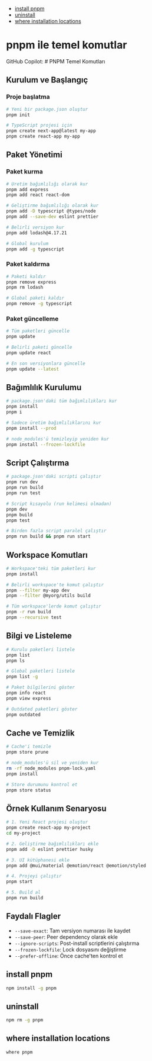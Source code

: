 
- [install pnpm](#install-pnpm)
- [uninstall](#uninstall)
- [where installation locations](#where-installation-locations)


# pnpm ile temel komutlar

GitHub Copilot: # PNPM Temel Komutları

## Kurulum ve Başlangıç

### Proje başlatma
````bash
# Yeni bir package.json oluştur
pnpm init

# TypeScript projesi için
pnpm create next-app@latest my-app
pnpm create react-app my-app
````

## Paket Yönetimi

### Paket kurma
````bash
# Üretim bağımlılığı olarak kur
pnpm add express
pnpm add react react-dom

# Geliştirme bağımlılığı olarak kur
pnpm add -D typescript @types/node
pnpm add --save-dev eslint prettier

# Belirli versiyon kur
pnpm add lodash@4.17.21

# Global kurulum
pnpm add -g typescript
````

### Paket kaldırma
````bash
# Paketi kaldır
pnpm remove express
pnpm rm lodash

# Global paketi kaldır
pnpm remove -g typescript
````

### Paket güncelleme
````bash
# Tüm paketleri güncelle
pnpm update

# Belirli paketi güncelle
pnpm update react

# En son versiyonlara güncelle
pnpm update --latest
````

## Bağımlılık Kurulumu

````bash
# package.json'daki tüm bağımlılıkları kur
pnpm install
pnpm i

# Sadece üretim bağımlılıklarını kur
pnpm install --prod

# node_modules'ü temizleyip yeniden kur
pnpm install --frozen-lockfile
````

## Script Çalıştırma

````bash
# package.json'daki scripti çalıştır
pnpm run dev
pnpm run build
pnpm run test

# Script kısayolu (run kelimesi olmadan)
pnpm dev
pnpm build
pnpm test

# Birden fazla script paralel çalıştır
pnpm run build && pnpm run start
````

## Workspace Komutları

````bash
# Workspace'teki tüm paketleri kur
pnpm install

# Belirli workspace'te komut çalıştır
pnpm --filter my-app dev
pnpm --filter @myorg/utils build

# Tüm workspace'lerde komut çalıştır
pnpm -r run build
pnpm --recursive test
````

## Bilgi ve Listeleme

````bash
# Kurulu paketleri listele
pnpm list
pnpm ls

# Global paketleri listele
pnpm list -g

# Paket bilgilerini göster
pnpm info react
pnpm view express

# Outdated paketleri göster
pnpm outdated
````

## Cache ve Temizlik

````bash
# Cache'i temizle
pnpm store prune

# node_modules'ü sil ve yeniden kur
rm -rf node_modules pnpm-lock.yaml
pnpm install

# Store durumunu kontrol et
pnpm store status
````

## Örnek Kullanım Senaryosu

````bash
# 1. Yeni React projesi oluştur
pnpm create react-app my-project
cd my-project

# 2. Geliştirme bağımlılıkları ekle
pnpm add -D eslint prettier husky

# 3. UI kütüphanesi ekle
pnpm add @mui/material @emotion/react @emotion/styled

# 4. Projeyi çalıştır
pnpm start

# 5. Build al
pnpm run build
````

## Faydalı Flagler

- `--save-exact`: Tam versiyon numarası ile kaydet
- `--save-peer`: Peer dependency olarak ekle
- `--ignore-scripts`: Post-install scriptlerini çalıştırma
- `--frozen-lockfile`: Lock dosyasını değiştirme
- `--prefer-offline`: Önce cache'ten kontrol et

## install pnpm

```sh
npm install -g pnpm

```

## uninstall

```sh
npm rm -g pnpm

```

## where installation locations

```sh
where pnpm

```